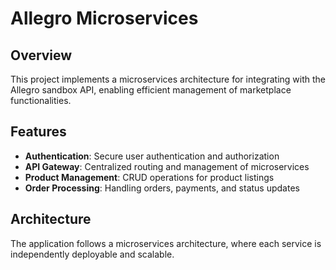 # Allegro Microservices

## Overview
This project implements a microservices architecture for integrating with the Allegro sandbox API, enabling efficient management of marketplace functionalities.


## Features
- **Authentication**: Secure user authentication and authorization
- **API Gateway**: Centralized routing and management of microservices
- **Product Management**: CRUD operations for product listings
- **Order Processing**: Handling orders, payments, and status updates

## Architecture
The application follows a microservices architecture, where each service is independently deployable and scalable.
